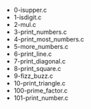 * 0-isupper.c
* 1-isdigit.c
* 2-mul.c
* 3-print_numbers.c
* 4-print_most_numbers.c
* 5-more_numbers.c
* 6-print_line.c
* 7-print_diagonal.c
* 8-print_square.c
* 9-fizz_buzz.c
* 10-print_triangle.c
* 100-prime_factor.c
* 101-print_number.c
